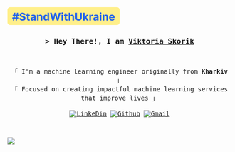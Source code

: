 [![StandWithUkraine](https://raw.githubusercontent.com/vshymanskyy/StandWithUkraine/main/badges/StandWithUkraine.svg)](https://github.com/vshymanskyy/StandWithUkraine/blob/main/docs/README.md)

<!-- Title -->
<h3 align="center">
        <samp>&gt; Hey There!, I am
                <b><a target="_blank" href="https://github.com/ViiSkor">Viktoria Skorik</a></b>
        </samp>
</h3>
<br>

<p align="center">
        <!-- Intro -->
        <samp>
                「 I'm a machine learning engineer originally from <b>Kharkiv</b> 」
                <br>
                「 Focused on creating impactful machine learning services that improve lives</b> 」
                <br>
                <br>
                <a href="https://www.linkedin.com/in/vika-skorik/"><img alt="LinkeDin" width="22px" src="https://img.icons8.com/?size=512&id=446&format=png" /></a>
                <a href="https://github.com/ViiSkor/"><img alt="Github" width="22px" src="https://img.icons8.com/?size=512&id=62856&format=png" /></a>
                <a href="mailto:vikaskorik@gmail.com"><img alt="Gmail" width="22px" src="https://img.icons8.com/?size=512&id=Y2GfpkgYNp42&format=png" /></a>
        </samp>
        
        
</p>
<br />


![](./profile-3d-contrib/profile-gitblock.svg)

<!--
**ViiSkor/ViiSkor** is a ✨ _special_ ✨ repository because its `README.md` (this file) appears on your GitHub profile.

Here are some ideas to get you started:

- 🔭 I’m currently working on ...
- 🌱 I’m currently learning ...
- 👯 I’m looking to collaborate on ...
- 🤔 I’m looking for help with ...
- 💬 Ask me about ...
- 📫 How to reach me: ...
- 😄 Pronouns: ...
- ⚡ Fun fact: ...
-->
